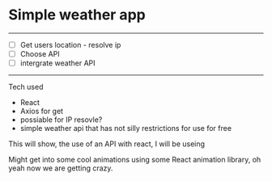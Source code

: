 # Simple weather app
---
- [ ] Get users location - resolve ip 
- [ ] Choose API
- [ ] intergrate weather API

---
Tech used

- React
- Axios for get
- possiable for IP resovle?
- simple weather api that has not silly restrictions for use for free

This will show, the use of an API with react, I will be useing 

Might get into some cool animations using some React animation library, oh yeah now we are getting crazy. 





